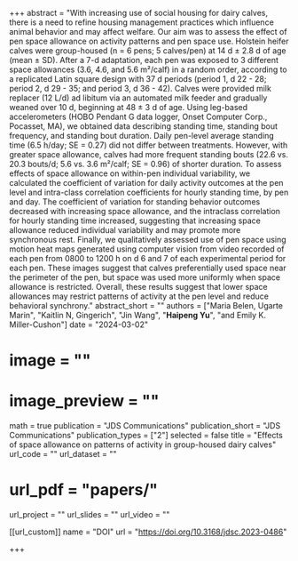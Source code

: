 +++ 
abstract = "With increasing use of social housing for dairy calves, there is a need to refine housing management practices which influence animal behavior and may affect welfare. Our aim was to assess the effect of pen space allowance on activity patterns and pen space use. Holstein heifer calves were group-housed (n = 6 pens; 5 calves/pen) at 14 d &plusmn; 2.8 d of age (mean &plusmn; SD). After a 7-d adaptation, each pen was exposed to 3 different space allowances (3.6, 4.6, and 5.6 m&sup2;/calf) in a random order, according to a replicated Latin square design with 37 d periods (period 1, d 22 - 28; period 2, d 29 - 35; and period 3, d 36 - 42). Calves were provided milk replacer (12 L/d) ad libitum via an automated milk feeder and gradually weaned over 10 d, beginning at 48 &plusmn; 3 d of age. Using leg-based accelerometers (HOBO Pendant G data logger, Onset Computer Corp., Pocasset, MA), we obtained data describing standing time, standing bout frequency, and standing bout duration. Daily pen-level average standing time (6.5 h/day; SE = 0.27) did not differ between treatments. However, with greater space allowance, calves had more frequent standing bouts (22.6 vs. 20.3 bouts/d; 5.6 vs. 3.6 m&sup2;/calf; SE = 0.96) of shorter duration. To assess effects of space allowance on within-pen individual variability, we calculated the coefficient of variation for daily activity outcomes at the pen level and intra-class correlation coefficients for hourly standing time, by pen and day. The coefficient of variation for standing behavior outcomes decreased with increasing space allowance, and the intraclass correlation for hourly standing time increased, suggesting that increasing space allowance reduced individual variability and may promote more synchronous rest. Finally, we qualitatively assessed use of pen space using motion heat maps generated using computer vision from video recorded of each pen from 0800 to 1200 h on d 6 and 7 of each experimental period for each pen. These images suggest that calves preferentially used space near the perimeter of the pen, but space was used more uniformly when space allowance is restricted. Overall, these results suggest that lower space allowances may restrict patterns of activity at the pen level and reduce behavioral synchrony."
abstract_short = ""
authors = ["Maria Belen, Ugarte Marin", "Kaitlin N, Gingerich", "Jin Wang", "__Haipeng Yu__", "and Emily K. Miller-Cushon"]
date = "2024-03-02"
# image = ""
# image_preview = ""
math = true
publication = "JDS Communications"
publication_short = "JDS Communications"
publication_types = ["2"]
selected = false
title = "Effects of space allowance on patterns of activity in group-housed dairy calves"
url_code = ""
url_dataset = ""
# url_pdf = "papers/"
url_project = ""
url_slides = ""
url_video = ""

[[url_custom]]
name = "DOI"
url = "https://doi.org/10.3168/jdsc.2023-0486"

+++
